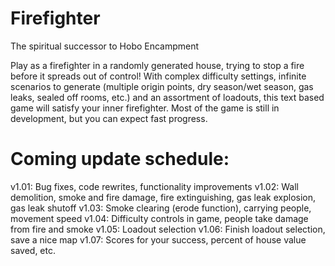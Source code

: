 # Firefighter
The spiritual successor to Hobo Encampment

Play as a firefighter in a randomly generated house, trying to stop a fire before it spreads out of control!  With complex difficulty settings, infinite scenarios to generate (multiple origin points, dry season/wet season, gas leaks, sealed off rooms, etc.) and an assortment of loadouts, this text based game will satisfy your inner firefighter.  Most of the game is still in development, but you can expect fast progress.
# Coming update schedule:
v1.01:
  Bug fixes, code rewrites, functionality improvements
v1.02:
  Wall demolition, smoke and fire damage, fire extinguishing, gas leak explosion, gas leak shutoff
v1.03:
  Smoke clearing (erode function), carrying people, movement speed
v1.04:
  Difficulty controls in game, people take damage from fire and smoke
v1.05:
  Loadout selection
v1.06:
  Finish loadout selection, save a nice map
v1.07:
  Scores for your success, percent of house value saved, etc.
